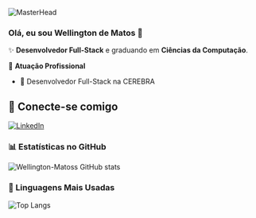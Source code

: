 ![MasterHead](https://res.cloudinary.com/superfolio/image/upload/v1620689979/68747470733a2f2f692e70696e696d672e636f6d2f6f726967696e616c732f63362f33332f63322f63363333633230656465383266306530636564376435373064626533613166332e676966_yjuh2s.gif)

### Olá, eu sou Wellington de Matos 👋

✨ **Desenvolvedor Full-Stack** e graduando em **Ciências da Computação**.

🏢 **Atuação Profissional**

- 🚀 Desenvolvedor Full-Stack na CEREBRA

## 📱 Conecte-se comigo

[![LinkedIn](https://img.shields.io/badge/LinkedIn-0077B5?style=for-the-badge&logo=linkedin&logoColor=white)](https://www.linkedin.com/in/wellington-de-matos-neves-616b06212/)

### 📊 Estatísticas no GitHub

![Wellington-Matoss GitHub stats](https://github-readme-stats.vercel.app/api?username=Wellington-Matoss&theme=dracula&hide=stars)
### 🚀 Linguagens Mais Usadas

![Top Langs](https://github-readme-stats-git-masterrstaa-rickstaa.vercel.app/api/top-langs/?username=Wellington-Matoss&layout=compact&theme=dracula)
